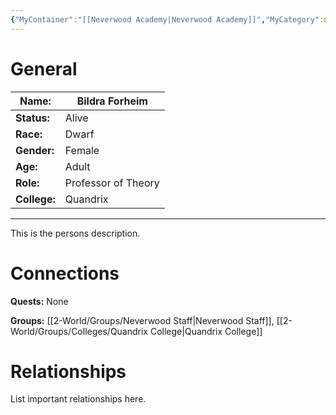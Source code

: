 ```yaml
---
{"MyContainer":"[[Neverwood Academy|Neverwood Academy]]","MyCategory":null,"image":"Template_Person_Placeholder.png","tags":["Category/People"],"obsidianUIMode":"preview","aliases":null,"NoteStatus":"❓","char_status":"Alive","char_race":"Dwarf","char_gender":"Female","char_role":"Professor of Theory","char_college":"Quandrix","char_items":null,"char_age":"Adult","parents":null,"children":null,"enemies":null,"allies":null,"siblings":null,"partner":null,"Connected_Quests":[],"Connected_Groups":["[[2-World/Groups/Neverwood Staff.md|Neverwood Staff]]","[[Quandrix College|Quandrix College]]"],"dg-publish":true,"dg-path":"World/People/Staff/Bildra Forheim.md","permalink":"/world/people/staff/bildra-forheim/","dgPassFrontmatter":true,"updated":"2025-10-02T14:20:44.000+01:00"}
---
```




# General


| Name:        | Bildra Forheim      |
| ------------ | ------------------- |
| **Status:**  | Alive               |
| **Race:**    | Dwarf               |
| **Gender:**  | Female              |
| **Age:**     | Adult               |
| **Role:**    | Professor of Theory |
| **College:** | Quandrix            |


---

This is the persons description. 


# Connections


**Quests:** None 

**Groups:** [[2-World/Groups/Neverwood Staff\|Neverwood Staff]], [[2-World/Groups/Colleges/Quandrix College\|Quandrix College]]


# Relationships

List important relationships here. 

